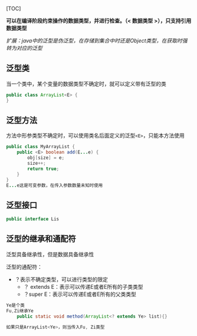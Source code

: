 [TOC]

**可以在编译阶段约束操作的数据类型，并进行检查。（< 数据类型 >），只支持引用数据类型**

*扩展：java中的泛型是伪泛型，在存储到集合中时还是Object类型，在获取时强转为对应的泛型*

## 泛型类

当一个类中，某个变量的数据类型不确定时，就可以定义带有泛型的类

```java
public class ArrayList<E> {   
}
```

## 泛型方法

方法中形参类型不确定时，可以使用类名后面定义的泛型`<E>`，只能本方法使用

```java
public class MyArrayList {
    public <E> boolean add(E...e) {
        obj[size] = e;
        size++;
        return true;
    }
}
E...e这是可变参数，在传入参数数量未知时使用	
```

## 泛型接口

```java
public interface Lis
```

## 泛型的继承和通配符

泛型具备继承性，但是数据具备继承性

泛型的通配符：

- ？表示不确定类型，可以进行类型的限定
  - ？ extends E：表示可以传递E或者E所有的子类类型
  - ？super E：表示可以传递E或者E所有的父类类型

```java
Ye是个类
Fu,Zi继承Ye
    public static void method(ArrayList<? extends Ye> list){}

如果只是ArrayList<Ye>，则当传入Fu, Zi类型
```

